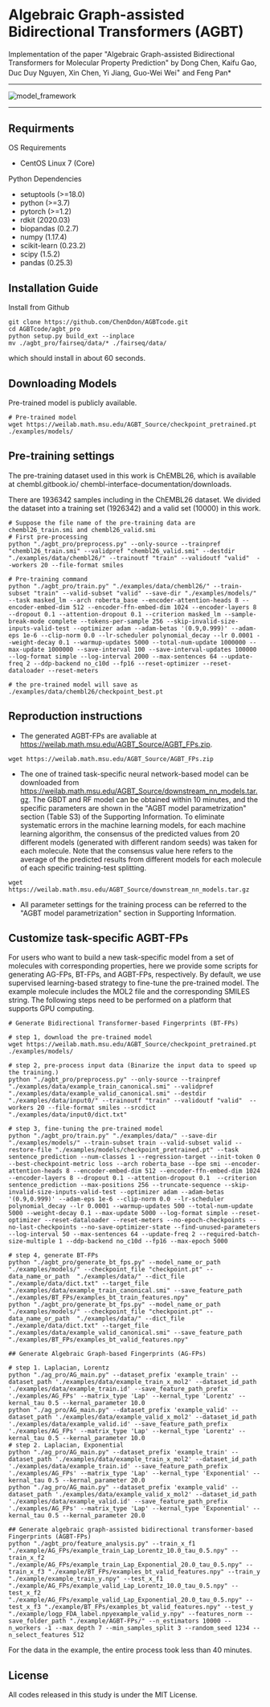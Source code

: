 # Algebraic Graph-assisted Bidirectional Transformers (AGBT)

Implementation of the paper "Algebraic Graph-assisted Bidirectional Transformers for Molecular Property Prediction" by Dong Chen, Kaifu Gao, Duc Duy Nguyen, Xin Chen, Yi Jiang, Guo-Wei Wei<sup>+</sup> and Feng Pan\*

---

![model_framework](./model_framework.png)

---

## Requirments

OS Requirements
- CentOS Linux 7 (Core)

Python Dependencies
- setuptools (>=18.0)
- python (>=3.7)
- pytorch (>=1.2)
- rdkit (2020.03)
- biopandas (0.2.7)
- numpy (1.17.4)
- scikit-learn (0.23.2)
- scipy (1.5.2)
- pandas (0.25.3)


## Installation Guide

Install from Github

```shell
git clone https://github.com/ChenDdon/AGBTcode.git
cd AGBTcode/agbt_pro
python setup.py build_ext --inplace
mv ./agbt_pro/fairseq/data/* ./fairseq/data/
```

which should install in about 60 seconds.

## Downloading Models

Pre-trained model is publicly available.

```shell
# Pre-trained model
wget https://weilab.math.msu.edu/AGBT_Source/checkpoint_pretrained.pt ./examples/models/
```

## Pre-training settings

The pre-training dataset used in this work is ChEMBL26, which is available at chembl.gitbook.io/
chembl-interface-documentation/downloads.

There are 1936342 samples including in the ChEMBL26 dataset. We divided the dataset into a training set (1926342) and a valid set (10000) in this work. 

```shell
# Suppose the file name of the pre-training data are chembl26_train.smi and chembl26_valid.smi
# First pre-processing
python "./agbt_pro/preprocess.py" --only-source --trainpref "chembl26_train.smi" --validpref "chembl26_valid.smi" --destdir "./examples/data/chembl26/" --trainoutf "train" --validoutf "valid"  --workers 20 --file-format smiles

# Pre-training command
python "./agbt_pro/train.py" "./examples/data/chembl26/" --train-subset "train" --valid-subset "valid" --save-dir "./examples/models/" --task masked_lm --arch roberta_base --encoder-attention-heads 8 --encoder-embed-dim 512 --encoder-ffn-embed-dim 1024 --encoder-layers 8 --dropout 0.1 --attention-dropout 0.1 --criterion masked_lm --sample-break-mode complete --tokens-per-sample 256 --skip-invalid-size-inputs-valid-test --optimizer adam --adam-betas '(0.9,0.999)' --adam-eps 1e-6 --clip-norm 0.0 --lr-scheduler polynomial_decay --lr 0.0001 --weight-decay 0.1 --warmup-updates 5000 --total-num-update 1000000 --max-update 1000000 --save-interval 100 --save-interval-updates 100000 --log-format simple --log-interval 2000 --max-sentences 64 --update-freq 2 --ddp-backend no_c10d --fp16 --reset-optimizer --reset-dataloader --reset-meters

# the pre-trained model will save as ./examples/data/chembl26/checkpoint_best.pt
```

## Reproduction instructions

- The generated AGBT-FPs are avaliable at https://weilab.math.msu.edu/AGBT_Source/AGBT_FPs.zip.

```shell
wget https://weilab.math.msu.edu/AGBT_Source/AGBT_FPs.zip
```

- The one of trained task-specific neural network-based model can be downloaded from https://weilab.math.msu.edu/AGBT_Source/downstream_nn_models.tar.gz. The GBDT and RF model can be obtained within 10 minutes, and the specific parameters are shown in the "AGBT model parametrization" section (Table S3) of the Supporting Information. To eliminate systematic errors in the machine learning models, for each machine learning algorithm, the consensus of the predicted values from 20 different models (generated with different random seeds) was taken for each molecule. Note that the consensus value here refers to the average of the predicted results from different models for each molecule of each specific training-test splitting.

```shell
wget https://weilab.math.msu.edu/AGBT_Source/downstream_nn_models.tar.gz
```

- All parameter settings for the training process can be referred to the "AGBT model parametrization" section in Supporting Information.


## Customize task-specific AGBT-FPs

For users who want to build a new task-specific model from a set of molecules with corresponding properties, here we provide some scripts for generating AG-FPs, BT-FPs, and AGBT-FPs, respectively. By default, we use supervised learning-based strategy to fine-tune the pre-trained model. The example molecule includes the MOL2 file and the corresponding SMILES string. The following steps need to be performed on a platform that supports GPU computing.

```shell
# Generate Bidirectional Transformer-based Fingerprints (BT-FPs)

# step 1, download the pre-trained model
wget https://weilab.math.msu.edu/AGBT_Source/checkpoint_pretrained.pt ./examples/models/

# step 2, pre-process input data (Binarize the input data to speed up the training.)
python "./agbt_pro/preprocess.py" --only-source --trainpref "./examples/data/example_train_canonical.smi" --validpref "./examples/data/example_valid_canonical.smi" --destdir "./examples/data/input0/" --trainoutf "train" --validoutf "valid"  --workers 20 --file-format smiles --srcdict "./examples/data/input0/dict.txt"

# step 3, fine-tuning the pre-trained model
python "./agbt_pro/train.py" "./examples/data/" --save-dir "./examples/models/" --train-subset train --valid-subset valid --restore-file "./examples/models/checkpoint_pretrained.pt" --task sentence_prediction --num-classes 1 --regression-target --init-token 0 --best-checkpoint-metric loss --arch roberta_base --bpe smi --encoder-attention-heads 8 --encoder-embed-dim 512 --encoder-ffn-embed-dim 1024 --encoder-layers 8 --dropout 0.1 --attention-dropout 0.1  --criterion sentence_prediction --max-positions 256 --truncate-sequence --skip-invalid-size-inputs-valid-test --optimizer adam --adam-betas '(0.9,0.999)' --adam-eps 1e-6 --clip-norm 0.0 --lr-scheduler polynomial_decay --lr 0.0001 --warmup-updates 500 --total-num-update 5000 --weight-decay 0.1 --max-update 5000 --log-format simple --reset-optimizer --reset-dataloader --reset-meters --no-epoch-checkpoints --no-last-checkpoints --no-save-optimizer-state --find-unused-parameters --log-interval 50 --max-sentences 64 --update-freq 2 --required-batch-size-multiple 1 --ddp-backend no_c10d --fp16 --max-epoch 5000

# step 4, generate BT-FPs
python "./agbt_pro/generate_bt_fps.py" --model_name_or_path "./examples/models/" --checkpoint_file "checkpoint.pt" --data_name_or_path  "./examples/data/" --dict_file "./example/data/dict.txt" --target_file "./examples/data/example_train_canonical.smi" --save_feature_path "./examples/BT_FPs/examples_bt_train_features.npy"
python "./agbt_pro/generate_bt_fps.py" --model_name_or_path "./examples/models/" --checkpoint_file "checkpoint.pt" --data_name_or_path  "./examples/data/" --dict_file "./example/data/dict.txt" --target_file "./examples/data/example_valid_canonical.smi" --save_feature_path "./examples/BT_FPs/examples_bt_valid_features.npy"
```

```shell
## Generate Algebraic Graph-based Fingerprints (AG-FPs)

# step 1. Laplacian, Lorentz
python "./ag_pro/AG_main.py" --dataset_prefix 'example_train' --dataset_path './examples/data/example_train_x_mol2' --dataset_id_path './examples/data/example_train.id' --save_feature_path_prefix './examples/AG_FPs' --matrix_type 'Lap' --kernal_type 'Lorentz' --kernal_tau 0.5 --kernal_parameter 10.0
python "./ag_pro/AG_main.py" --dataset_prefix 'example_valid' --dataset_path './examples/data/example_valid_x_mol2' --dataset_id_path './examples/data/example_valid.id' --save_feature_path_prefix './examples/AG_FPs' --matrix_type 'Lap' --kernal_type 'Lorentz' --kernal_tau 0.5 --kernal_parameter 10.0
# step 2. Laplacian, Exponential
python "./ag_pro/AG_main.py" --dataset_prefix 'example_train' --dataset_path './examples/data/example_train_x_mol2' --dataset_id_path './examples/data/example_train.id' --save_feature_path_prefix './examples/AG_FPs' --matrix_type 'Lap' --kernal_type 'Exponential' --kernal_tau 0.5 --kernal_parameter 20.0
python "./ag_pro/AG_main.py" --dataset_prefix 'example_valid' --dataset_path './examples/data/example_valid_x_mol2' --dataset_id_path './examples/data/example_valid.id' --save_feature_path_prefix './examples/AG_FPs' --matrix_type 'Lap' --kernal_type 'Exponential' --kernal_tau 0.5 --kernal_parameter 20.0
```

```shell
## Generate algebraic graph-assisted bidirectional transformer-based Fingerprints (AGBT-FPs)
python "./agbt_pro/feature_analysis.py" --train_x_f1 "./example/AG_FPs/example_train_Lap_Lorentz_10.0_tau_0.5.npy" --train_x_f2 "./example/AG_FPs/example_train_Lap_Exponential_20.0_tau_0.5.npy" --train_x_f3 "./example/BT_FPs/examples_bt_valid_features.npy" --train_y "./example/example_train_y.npy" --test_x_f1 "./example/AG_FPs/example_valid_Lap_Lorentz_10.0_tau_0.5.npy" --test_x_f2 "./example/AG_FPs/example_valid_Lap_Exponential_20.0_tau_0.5.npy" --test_x_f3 "./example/BT_FPs/examples_bt_valid_features.npy" --test_y "./example/logp_FDA_label.npyexample_valid_y.npy" --features_norm --save_folder_path "./example/AGBT-FPs/" --n_estimators 10000 --n_workers -1 --max_depth 7 --min_samples_split 3 --random_seed 1234 --n_select_features 512
```

For the data in the example, the entire process took less than 40 minutes.

## License

All codes released in this study is under the MIT License.
